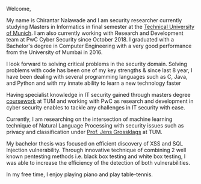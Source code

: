 
Welcome,

My name is Chirantar Nalawade and I am security researcher currently studying Masters in Informatics in final semester at the [Technical University of Munich](https://www.in.tum.de/en/research). I am also currently working with Research and Development team at PwC Cyber Security since October 2018. I graduated with a Bachelor's degree in Computer Engineering with a very good performance from the University of Mumbai in 2016. 

I look forward to solving critical problems in the security domain. Solving problems with code has been one of my key strengths & since last 8 year, I have been dealing with several programming languages such as C, Java, and Python and with my innate ability to learn a new technology faster
 
Having specialist knowledge in IT security gained through masters degree [coursework](https://www.in.tum.de/en/current-students/masters-programs/informatics/elective-modules/fpo-2007-and-fpsos-since-2012/) at TUM and working with PwC as research and development in cyber security enables to tackle any challenges in IT security with ease.

Currently, I am researching on the intersection of machine learning technique of Natural Language Processing with security issues such as privacy and classification under [Prof. Jens Grossklags](https://www.in.tum.de/cybertrust/home/) at TUM.
 
My bachelor thesis was focused on efficient discovery of XSS and SQL Injection vulnerability. Through innovative technique of combining 2 well known pentesting methods i.e. black box testing and white box testing, I was able to increase the efficiency of the detection of both vulnerabilities.

In my free time, I enjoy playing piano and play table-tennis.
